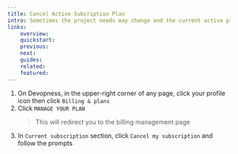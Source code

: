 ```yaml
---
title: Cancel Active Subcription Plan
intro: Sometimes the project needs may change and the current active plan does not fit your project needs. Cancel your currently active plan to ensure you will no longer be charged on that plan.
links:
    overview:
    quickstart:
    previous:
    next:
    guides:
    related:
    featured:
---
```


1. On Devopness, in the upper-right corner of any page, click your profile icon then click `Billing & plans`
1. Click `MANAGE YOUR PLAN`
    > This will redirect you to the billing management page
1. In `Current subscription` section, click `Cancel my subscription` and follow the prompts
